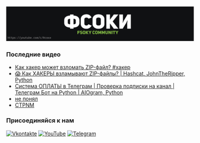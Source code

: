 [![Header](https://github.com/Fsoky/Fsoky/blob/main/assets/header-github.jpg)](https://youtube.com/c/Фсоки)

### Последние видео
<!-- YOUTUBE:START -->
- [Как хакер может взломать ZIP-файл? #хакер](https://www.youtube.com/watch?v=bbTcVa-dx5Y)
- [😱 Как ХАКЕРЫ взламывают ZIP-файлы? | Hashcat, JohnTheRipper, Python](https://www.youtube.com/watch?v=oIH9ZmORO0k)
- [Система ОПЛАТЫ в Телеграм | Проверка подписки на канал | Телеграм Бот на Python | AIOgram, Python](https://www.youtube.com/watch?v=mox_-ADCQaw)
- [не понял](https://www.youtube.com/watch?v=vOGAwuLUq4s)
- [CTPNM](https://www.youtube.com/watch?v=clFP6fFKpWY)
<!-- YOUTUBE:END -->

### Присоединяйся к нам
[![Vkontakte](https://img.shields.io/badge/Vkontakte-black?style=for-the-badge&logo=VK)](https://vk.com/fsoky)
[![YouTube](https://img.shields.io/badge/YouTube-red?style=for-the-badge&logo=YouTube)](https://youtube.com/c/Фсоки)
[![Telegram](https://img.shields.io/badge/Telegram-blue?style=for-the-badge&logo=Telegram)](https://t.me/fsokycommunity)
